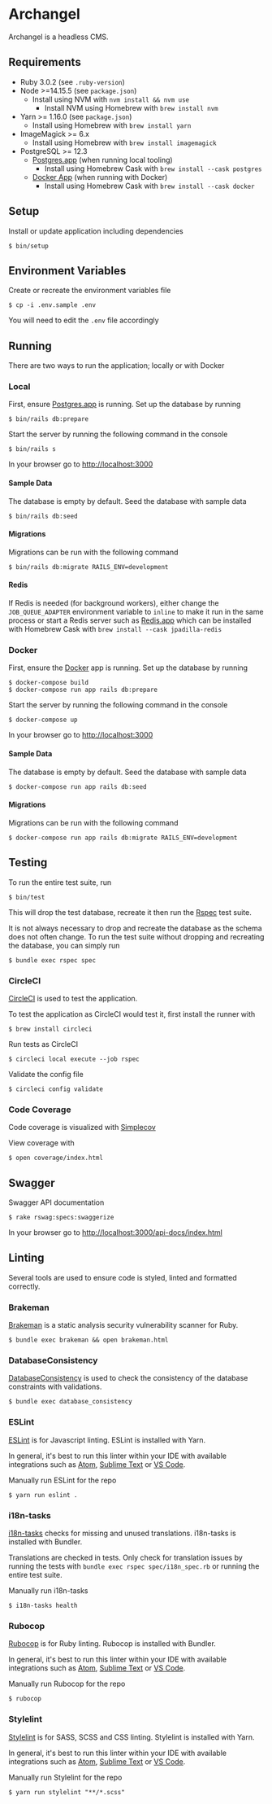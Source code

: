 # Archangel

Archangel is a headless CMS.

## Requirements

* Ruby 3.0.2 (see `.ruby-version`)
* Node >=14.15.5 (see `package.json`)
  * Install using NVM with `nvm install && nvm use`
    * Install NVM using Homebrew with `brew install nvm`
* Yarn >= 1.16.0 (see `package.json`)
  * Install using Homebrew with `brew install yarn`
* ImageMagick >= 6.x
  * Install using Homebrew with `brew install imagemagick`
* PostgreSQL >= 12.3
  * [Postgres.app](https://postgresapp.com/) (when running local tooling)
      * Install using Homebrew Cask with `brew install --cask postgres`
  * [Docker App](https://www.docker.com/products/docker-desktop) (when running with Docker)
      * Install using Homebrew Cask with `brew install --cask docker`

## Setup

Install or update application including dependencies

```
$ bin/setup
```

## Environment Variables

Create or recreate the environment variables file

```
$ cp -i .env.sample .env
```

You will need to edit the `.env` file accordingly

## Running

There are two ways to run the application; locally or with Docker

### Local

First, ensure [Postgres.app](https://postgresapp.com/) is running. Set up the database by running

```
$ bin/rails db:prepare
```

Start the server by running the following command in the console

```
$ bin/rails s
```

In your browser go to [http://localhost:3000](http://localhost:3000)

#### Sample Data

The database is empty by default. Seed the database with sample data

```
$ bin/rails db:seed
```

#### Migrations

Migrations can be run with the following command

```
$ bin/rails db:migrate RAILS_ENV=development
```

#### Redis

If Redis is needed (for background workers), either change the `JOB_QUEUE_ADAPTER` environment variable to `inline` to make it run in the same process or start a Redis server such as [Redis.app](https://github.com/jpadilla/redisapp) which can be installed with Homebrew Cask with `brew install --cask jpadilla-redis`

### Docker

First, ensure the [Docker](https://www.docker.com/products/docker-desktop) app is running. Set up the database by running

```
$ docker-compose build
$ docker-compose run app rails db:prepare
```

Start the server by running the following command in the console

```
$ docker-compose up
```

In your browser go to [http://localhost:3000](http://localhost:3000)

#### Sample Data

The database is empty by default. Seed the database with sample data

```
$ docker-compose run app rails db:seed
```

#### Migrations

Migrations can be run with the following command

```
$ docker-compose run app rails db:migrate RAILS_ENV=development
```

## Testing

To run the entire test suite, run

```
$ bin/test
```

This will drop the test database, recreate it then run the [Rspec](https://github.com/rspec/rspec-rails) test suite.

It is not always necessary to drop and recreate the database as the schema does not often change. To run the test suite without dropping and recreating the database, you can simply run

```
$ bundle exec rspec spec
```

### CircleCI

[CircleCI](https://circleci.com/) is used to test the application.

To test the application as CircleCI would test it, first install the runner with

```
$ brew install circleci
```

Run tests as CircleCI

```
$ circleci local execute --job rspec
```

Validate the config file

```
$ circleci config validate
```

### Code Coverage

Code coverage is visualized with [Simplecov](https://github.com/colszowka/simplecov)

View coverage with

```
$ open coverage/index.html
```

## Swagger

Swagger API documentation

```
$ rake rswag:specs:swaggerize
```

In your browser go to [http://localhost:3000/api-docs/index.html](http://localhost:3000/api-docs/index.html)

## Linting

Several tools are used to ensure code is styled, linted and formatted correctly.

### Brakeman

[Brakeman](https://github.com/presidentbeef/brakeman) is a static analysis security vulnerability scanner for Ruby.

```
$ bundle exec brakeman && open brakeman.html
```

### DatabaseConsistency

[DatabaseConsistency](https://github.com/djezzzl/database_consistency) is used to check the consistency of the database constraints with validations.

```
$ bundle exec database_consistency
```

### ESLint

[ESLint](https://github.com/eslint/eslint) is for Javascript linting. ESLint is installed with Yarn.

In general, it's best to run this linter within your IDE with available integrations such as [Atom](https://atom.io/packages/linter-eslint), [Sublime Text](https://github.com/SublimeLinter/SublimeLinter-eslint) or [VS Code](https://marketplace.visualstudio.com/items?itemName=dbaeumer.vscode-eslint).

Manually run ESLint for the repo

```
$ yarn run eslint .
```

### i18n-tasks

[i18n-tasks](https://github.com/glebm/i18n-tasks) checks for missing and unused translations. i18n-tasks is installed with Bundler.

Translations are checked in tests. Only check for translation issues by running the tests with `bundle exec rspec spec/i18n_spec.rb` or running the entire test suite.

Manually run i18n-tasks

```
$ i18n-tasks health
```

### Rubocop

[Rubocop](https://github.com/rubocop-hq/rubocop) is for Ruby linting. Rubocop is installed with Bundler.

In general, it's best to run this linter within your IDE with available integrations such as [Atom](https://atom.io/packages/linter-rubocop), [Sublime Text](https://github.com/SublimeLinter/SublimeLinter-rubocop) or [VS Code](https://marketplace.visualstudio.com/items?itemName=misogi.ruby-rubocop).

Manually run Rubocop for the repo

```
$ rubocop
```

### Stylelint

[Stylelint](https://github.com/stylelint/stylelint) is for SASS, SCSS and CSS linting. Stylelint is installed with Yarn.

In general, it's best to run this linter within your IDE with available integrations such as [Atom](https://atom.io/packages/linter-stylelint), [Sublime Text](https://github.com/SublimeLinter/SublimeLinter-stylelint) or [VS Code](https://marketplace.visualstudio.com/items?itemName=thibaudcolas.stylelint).

Manually run Stylelint for the repo

```
$ yarn run stylelint "**/*.scss"
```
